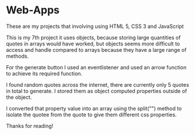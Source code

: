 # Web-Apps
These are my projects that involving using HTML 5, CSS 3 and JavaScript

This is my 7th project it uses objects, because storing large quantities of quotes in arrays would have worked, but objects seems more difficult to access and handle compared to arrays because they have a large range of methods.

For the generate button I used an eventlistener and used an arrow function to achieve its required function.

I found random quotes across the internet, there are currently only 5 quotes in total to generate. I stored them as object computed properties outside of the object.

I converted that property value into an array using the split("") method to isolate the quotee from the quote to give them different css properties.

Thanks for reading!
